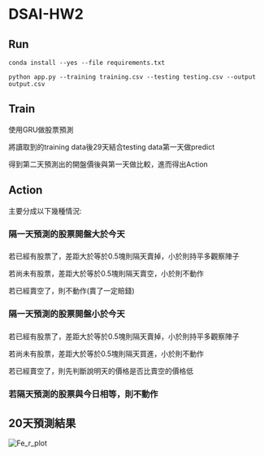 
# DSAI-HW2


## Run ##


```
conda install --yes --file requirements.txt
```



```
python app.py --training training.csv --testing testing.csv --output output.csv
```


## Train ##

使用GRU做股票預測



將讀取到的training data後29天結合testing data第一天做predict

得到第二天預測出的開盤價後與第一天做比較，進而得出Action

## Action ##

主要分成以下幾種情況:

### **隔一天預測的股票開盤大於今天** <h3>

  若已經有股票了，差距大於等於0.5塊則隔天賣掉，小於則持平多觀察陣子
  
  若尚未有股票，差距大於等於0.5塊則隔天賣空，小於則不動作
  
  若已經賣空了，則不動作(賣了一定賠錢)
  
### **隔一天預測的股票開盤小於今天** <h3>

  若已經有股票了，差距大於等於0.5塊則隔天賣掉，小於則持平多觀察陣子
  
  若尚未有股票，差距大於等於0.5塊則隔天買進，小於則不動作
  
  若已經賣空了，則先判斷說明天的價格是否比賣空的價格低
    
### **若隔天預測的股票與今日相等，則不動作** <h3> 


## 20天預測結果 ##

![Fe_r_plot](https://user-images.githubusercontent.com/66662065/114045032-4d1cbc80-98ba-11eb-8ae4-7b82690af664.png)
